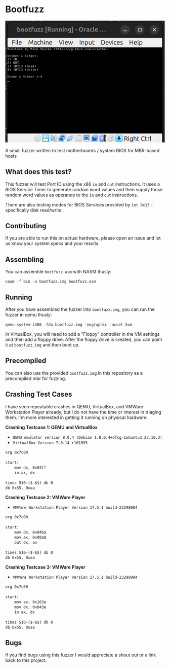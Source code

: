 # Bootfuzz

![Bootfuzz Screenshot](/bootfuzz-screenshot.png "Bootfuzz Screenshot")

A small fuzzer written to test motherboards / system BIOS for MBR-based hosts

## What does this test?
This fuzzer will test Port IO using the x86 `in` and `out` instructions. It uses a BIOS Service Timer to generate random word values and then supply those random word values as operands to the `in` and `out` instructions.  

There are also testing modes for BIOS Services provided by `int 0x13` - specifically disk read/write.

## Contributing
If you are able to run this on actual hardware, please open an issue and let us know your system specs and your results.

## Assembling
You can assemble `bootfuzz.asm` with NASM thusly:

```
nasm -f bin -o bootfuzz.img bootfuzz.asm
```

## Running
After you have assembled the fuzzer into `bootfuzz.img`, you can run the fuzzer in qemu thusly:

```
qemu-system-i386 -fda bootfuzz.img -nographic -accel kvm
```

In VirtualBox, you will need to add a "Floppy" controller in the VM settings and then add a floppy drive.  After the floppy drive is created, you can point it at `bootfuzz.img` and then boot up.

## Precompiled
You can also use the provided `bootfuzz.img` in this repository as a precompiled mbr for fuzzing.

## Crashing Test Cases
I have seen repeatable crashes in QEMU, VirtualBox, and VMWare Workstation Player already, but I do not have the time or interest in triaging them.  I'm more interested in getting it running on physical hardware.

**Crashing Testcase 1: QEMU and VirtualBox**

* `QEMU emulator version 8.0.4 (Debian 1:8.0.4+dfsg-1ubuntu3.23.10.3)`
* `VirtualBox Version 7.0.14 r161095`

```
org 0x7c00

start:
    mov dx, 0x03ff
    in ax, dx

times 510-($-$$) db 0
db 0x55, 0xaa 
```

**Crashing Testcase 2: VMWare Player**

* `VMWare Workstation Player Version 17.5.1 build-23298084`

```
org 0x7c00

start:
    mov dx, 0x04ba
    mov ax, 0x00a8
    out dx, ax

times 510-($-$$) db 0
db 0x55, 0xaa 
```

**Crashing Testcase 3: VMWare Player**

* `VMWare Workstation Player Version 17.5.1 build-23298084`

```
org 0x7c00

start:
    mov ax, 0x163e
    mov dx, 0x043e
    in ax, dx

times 510-($-$$) db 0
db 0x55, 0xaa 
```

## Bugs
If you find bugs using this fuzzer I would appreciate a shout out or a link back to this project.  
